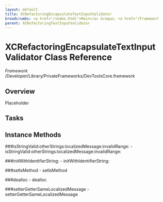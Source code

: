```yaml
---
layout: default
title: XCRefactoringEncapsulateTextInputValidator
breadcrumbs: <a href="/index.html">Main</a> &raquo; <a href="/Frameworks.html">Framework</a> &raquo; <a href="/Frameworks/DevToolsCore.html">DevToolsCore</a> &raquo; XCRefactoringEncapsulateTextInputValidator
parent: XCRefactoringTextInputValidator 
---
```

# XCRefactoringEncapsulateTextInputValidator Class Reference

*Framework* /Developer/Library/PrivateFrameworks/DevToolsCore.framework

## Overview

Placeholder

## Tasks

## Instance Methods

<a name="-isStringValid:otherStrings:localizedMessage:invalidRange:"></a>
###isStringValid:otherStrings:localizedMessage:invalidRange:
    - isStringValid:otherStrings:localizedMessage:invalidRange:

<a name="-initWithIdentifierString:"></a>
###initWithIdentifierString:
    - initWithIdentifierString:

<a name="-setIsMethod"></a>
###setIsMethod
    - setIsMethod

<a name="-dealloc"></a>
###dealloc
    - dealloc

<a name="-setterGetterSameLocalizedMessage"></a>
###setterGetterSameLocalizedMessage
    - setterGetterSameLocalizedMessage

